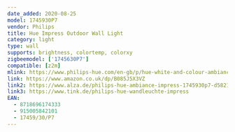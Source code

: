 ```yaml
---
date_added: 2020-08-25
model: 1745930P7
vendor: Philips
title: Hue Impress Outdoor Wall Light
category: light
type: wall
supports: brightness, colortemp, colorxy
zigbeemodel: ['1745630P7']
compatible: [z2m]
mlink: https://www.philips-hue.com/en-gb/p/hue-white-and-colour-ambiance-impress-outdoor-wall-light/1745930P7
link: https://www.amazon.co.uk/dp/B085J5X3VZ
link2: https://www.alza.de/philips-hue-ambiance-impress-1745930p7-d5821727.htm
link3: https://www.tink.de/philips-hue-wandleuchte-impress
EAN: 
  - 8718696174333
  - 915005842101
  - 17459/30/P7
---
```

